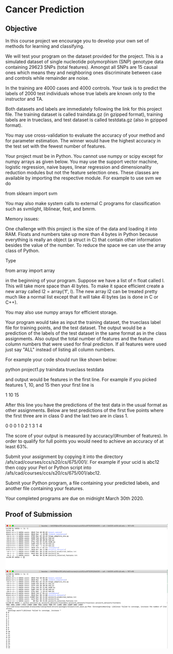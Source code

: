 # Cancer Prediction

## Objective
In this course project we encourage you to develop your own set of methods 
for learning and classifying. 

We will test your program on the dataset provided for the project. This is 
a simulated dataset of single nucleotide polymorphism (SNP) genotype data 
containing 29623 SNPs (total features). Amongst all SNPs are 15 causal 
ones which means they and neighboring ones discriminate between case and 
controls while remainder are noise.

In the training are 4000 cases and 4000 controls. Your task is to predict 
the labels of 2000 test individuals whose true labels are known only to 
the instructor and TA. 

Both datasets and labels are immediately following the link for this
project file. The training dataset is called traindata.gz (in gzipped
format), training labels are in trueclass, and test dataset is called
testdata.gz (also in gzipped format).

You may use cross-validation to evaluate the accuracy of your method and for 
parameter estimation. The winner would have the highest accuracy in the test 
set with the fewest number of features.

Your project must be in Python. You cannot use numpy or scipy except for numpy 
arrays as given below. You may use the support vector machine, logistic regression, 
naive bayes, linear regression and dimensionality reduction modules but not the 
feature selection ones. These classes are available by importing the respective 
module. For example to use svm we do

from sklearn import svm

You may also make system calls to external C programs for classification
such as svmlight, liblinear, fest, and bmrm.

Memory issues:

One challenge with this project is the size of the data and loading it into 
RAM. Floats and numbers take up more than 4 bytes in Python because 
everything is really an object (a struct in C) that contain other 
information besides the value of the number. To reduce the space we can use 
the array class of Python.

Type 

from array import array

in the beginning of your program. Suppose we have a list of n float called 
l. This will take more space than 4l bytes. To make it space efficient 
create a new array called l2 = array('f', l). The new array l2 can be 
treated pretty much like a normal list except that it will take 4l bytes (as 
is done in C or C++).

You may also use numpy arrays for efficient storage.

Your program would take as input the training dataset, the 
trueclass label file for training points, and the test dataset. 
The output would be a prediction of the labels of the test dataset in the 
same format as in the class assignments. Also output the total number of 
features and the feature column numbers that were used for final predicton. 
If all features were used just say "ALL" instead of listing all column 
numbers.

For example your code should run like shown below:

python project1.py traindata trueclass testdata

and output would be features in the first line. For example if you picked
features 1, 10, and 15 then your first line is

1 10 15

After this line you have the predictions of the test data in the usual format
as other assignments. Below are test predictions of the first five points where
the first three are in class 0 and the last two are in class 1.

0 0
0 1
0 2
1 3
1 4

The score of your output is measured by accuracy/(#number of features). 
In order to qualify for full points you would need to achieve an accuracy
of at least 63%.

Submit your assignment by copying it into the directory
/afs/cad/courses/ccs/s20/cs/675/001/<ucid>.
For example if your ucid is abc12 then copy your Perl or Python
script into /afs/cad/courses/ccs/s20/cs/675/001/abc12.

Submit your Python program, a file containing your predicted labels, and another 
file containing your features. 

Your completed programs are due on midnight March 30th 2020. 

## Proof of Submission

![](Proof_of_Submission_Project1_1.png)
![](Proof_of_Submission_Project1_2.png)


